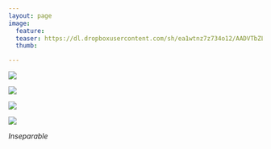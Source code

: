 ```yaml
---
layout: page
image:
  feature:
  teaser: https://dl.dropboxusercontent.com/sh/ea1wtnz7z734o12/AADVTbZLURTHPRZm26X60HROa/luontokuvat/kev%C3%A4t/4/DS52049-245px.jpg
  thumb:

---
```


[![](https://dl.dropboxusercontent.com/sh/ea1wtnz7z734o12/AAA9hxPrq3YiKrAWa-TKDyPUa/luontokuvat/kev%C3%A4t/4/DS52039-800px.jpg)](https://dl.dropboxusercontent.com/sh/ea1wtnz7z734o12/AACiuI8XQ5Ff1fvIE7doKi3va/luontokuvat/kev%C3%A4t/4/DS52039.jpg)

[![](https://dl.dropboxusercontent.com/sh/ea1wtnz7z734o12/AADPXBzOYWs_z2CXP3bFFPrha/luontokuvat/kev%C3%A4t/4/DS52045-800px.jpg)](https://dl.dropboxusercontent.com/sh/ea1wtnz7z734o12/AABdHlB2iUJOx47HJBhmIFxua/luontokuvat/kev%C3%A4t/4/DS52045.jpg)

[![](https://dl.dropboxusercontent.com/sh/ea1wtnz7z734o12/AAD7t1nS9CDVUSTKzBA8iTbja/luontokuvat/kev%C3%A4t/4/DS52049-800px.jpg)](https://dl.dropboxusercontent.com/sh/ea1wtnz7z734o12/AAAJKoWbjpkg_UamGo2TlaFba/luontokuvat/kev%C3%A4t/4/DS52049.jpg)

[![](https://dl.dropboxusercontent.com/sh/ea1wtnz7z734o12/AABQvh8qk8hQ4IU720ollbHoa/luontokuvat/kev%C3%A4t/4/DS52052-800px.jpg)](https://dl.dropboxusercontent.com/sh/ea1wtnz7z734o12/AADXJyvJftuMfHB7HjBEhHMVa/luontokuvat/kev%C3%A4t/4/DS52052.jpg)

*Inseparable*